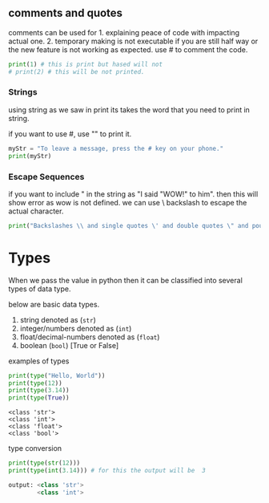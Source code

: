 ## comments and quotes

comments can be used for 1. explaining peace of code with impacting actual one. 2. temporary making is not executable if you are still half way or the new feature is not working as expected.
use # to comment the code.
```python
print(1) # this is print but hased will not
# print(2) # this will be not printed.
```
### Strings
using string as we saw in print its takes the word that you need to print in string.

if you want to use #, use "" to print it.
```python
myStr = "To leave a message, press the # key on your phone."
print(myStr)
```
### Escape Sequences
if you want to include " in the string as "I said "WOW!" to him". then this will show error as wow is not defined. we can use \ backslash to escape the actual character.
```python
print("Backslashes \\ and single quotes \' and double quotes \" and pound signs # are awesome!")
```


# Types

When we pass the value in python then it can be classified into several types of data type.

below are basic data types.
1. string denoted as (`str`)
2. integer/numbers denoted as (`int`)
3. float/decimal-numbers denoted as (`float`)
4. boolean (`bool`) [True or False]

examples of types
```python
print(type("Hello, World"))
print(type(12))
print(type(3.14))
print(type(True))
```

```
<class 'str'>
<class 'int'>
<class 'float'>
<class 'bool'>
```

type conversion

```python
print(type(str(12)))
print(type(int(3.14))) # for this the output will be  3

output: <class 'str'>
		<class 'int'>
```

